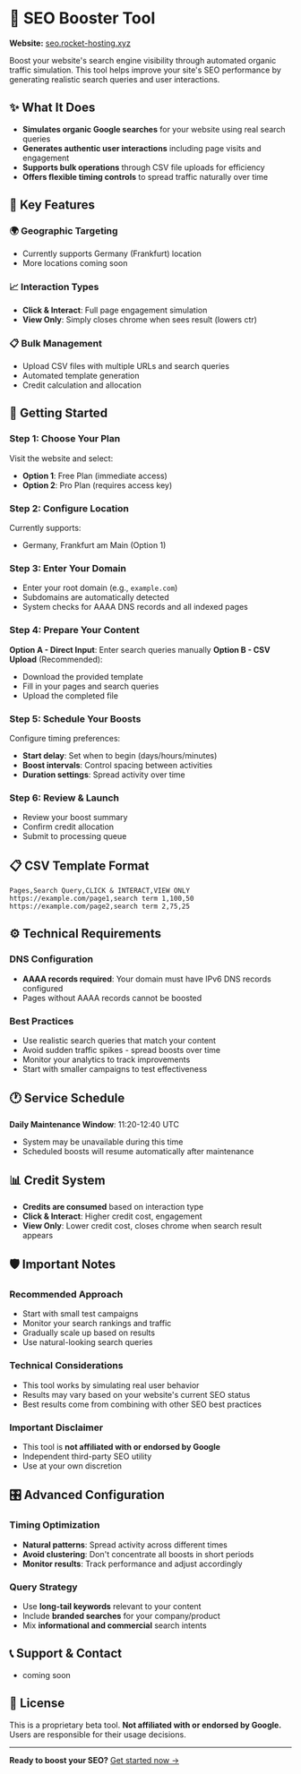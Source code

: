 # 🚀 SEO Booster Tool

**Website:** [seo.rocket-hosting.xyz](https://seo.rocket-hosting.xyz/)

Boost your website's search engine visibility through automated organic traffic simulation. This tool helps improve your site's SEO performance by generating realistic search queries and user interactions.

## ✨ What It Does

- **Simulates organic Google searches** for your website using real search queries
- **Generates authentic user interactions** including page visits and engagement
- **Supports bulk operations** through CSV file uploads for efficiency  
- **Offers flexible timing controls** to spread traffic naturally over time

## 🎯 Key Features

### 🌍 **Geographic Targeting**
- Currently supports Germany (Frankfurt) location
- More locations coming soon

### 📈 **Interaction Types**
- **Click & Interact**: Full page engagement simulation
- **View Only**: Simply closes chrome when sees result (lowers ctr)

### 📋 **Bulk Management**
- Upload CSV files with multiple URLs and search queries
- Automated template generation
- Credit calculation and allocation

## 🚀 Getting Started

### Step 1: Choose Your Plan
Visit the website and select:
- **Option 1**: Free Plan (immediate access)
- **Option 2**: Pro Plan (requires access key)

### Step 2: Configure Location
Currently supports:
- Germany, Frankfurt am Main (Option 1)

### Step 3: Enter Your Domain
- Enter your root domain (e.g., `example.com`)
- Subdomains are automatically detected
- System checks for AAAA DNS records and all indexed pages

### Step 4: Prepare Your Content
**Option A - Direct Input**: Enter search queries manually
**Option B - CSV Upload** (Recommended): 
- Download the provided template
- Fill in your pages and search queries
- Upload the completed file

### Step 5: Schedule Your Boosts
Configure timing preferences:
- **Start delay**: Set when to begin (days/hours/minutes)
- **Boost intervals**: Control spacing between activities
- **Duration settings**: Spread activity over time

### Step 6: Review & Launch
- Review your boost summary
- Confirm credit allocation
- Submit to processing queue

## 📋 CSV Template Format

```csv
Pages,Search Query,CLICK & INTERACT,VIEW ONLY
https://example.com/page1,search term 1,100,50
https://example.com/page2,search term 2,75,25
```

## ⚙️ Technical Requirements

### DNS Configuration
- **AAAA records required**: Your domain must have IPv6 DNS records configured
- Pages without AAAA records cannot be boosted

### Best Practices
- Use realistic search queries that match your content
- Avoid sudden traffic spikes - spread boosts over time
- Monitor your analytics to track improvements
- Start with smaller campaigns to test effectiveness

## 🕐 Service Schedule

**Daily Maintenance Window**: 11:20-12:40 UTC
- System may be unavailable during this time
- Scheduled boosts will resume automatically after maintenance

## 📊 Credit System

- **Credits are consumed** based on interaction type
- **Click & Interact**: Higher credit cost, engagement
- **View Only**: Lower credit cost, closes chrome when search result appears

## 🛡️ Important Notes

### Recommended Approach
- Start with small test campaigns
- Monitor your search rankings and traffic
- Gradually scale up based on results
- Use natural-looking search queries

### Technical Considerations
- This tool works by simulating real user behavior
- Results may vary based on your website's current SEO status
- Best results come from combining with other SEO best practices

### Important Disclaimer
- This tool is **not affiliated with or endorsed by Google**
- Independent third-party SEO utility
- Use at your own discretion

## 🎛️ Advanced Configuration

### Timing Optimization
- **Natural patterns**: Spread activity across different times
- **Avoid clustering**: Don't concentrate all boosts in short periods
- **Monitor results**: Track performance and adjust accordingly

### Query Strategy
- Use **long-tail keywords** relevant to your content
- Include **branded searches** for your company/product
- Mix **informational and commercial** search intents

## 📞 Support & Contact

- coming soon

## 📄 License

This is a proprietary beta tool. **Not affiliated with or endorsed by Google.** Users are responsible for their usage decisions.

---

**Ready to boost your SEO?** [Get started now →](https://seo.rocket-hosting.xyz/)
